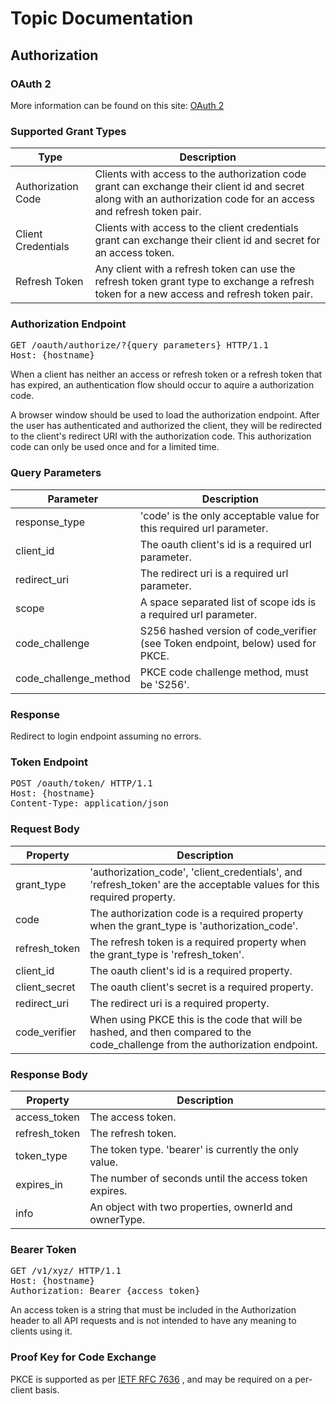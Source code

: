 <main _ngcontent-jaj-c89="" class="content-area"><router-outlet _ngcontent-jaj-c89=""></router-outlet><app-explorer _nghost-jaj-c95="" class="ng-star-inserted"><div _ngcontent-jaj-c95="" class="explorer-content-area"><div _ngcontent-jaj-c95="" class="doc-container ng-star-inserted"><div _ngcontent-jaj-c95="" class="content-area doc-area"><router-outlet _ngcontent-jaj-c95=""></router-outlet><app-authorization-doc _nghost-jaj-c96="" class="ng-star-inserted"><div _ngcontent-jaj-c96=""><div _ngcontent-jaj-c96="" class="clr-row"><div _ngcontent-jaj-c96="" class="clr-col-xs-12"><h1 _ngcontent-jaj-c96="">Topic Documentation</h1><h2 _ngcontent-jaj-c96="" class="doc-subheading">Authorization</h2></div></div><div _ngcontent-jaj-c96="" class="clr-row"><div _ngcontent-jaj-c96="" class="clr-col-xs-12"><h3 _ngcontent-jaj-c96="">OAuth 2</h3><p _ngcontent-jaj-c96="">More information can be found on this site: <a _ngcontent-jaj-c96="" href="https://oauth.net/2/" target="_blank">OAuth 2</a></p><h3 _ngcontent-jaj-c96="">Supported Grant Types</h3><table _ngcontent-jaj-c96="" class="table table-compact"><thead _ngcontent-jaj-c96=""><tr _ngcontent-jaj-c96=""><th _ngcontent-jaj-c96="" class="left">Type</th><th _ngcontent-jaj-c96="" class="left">Description</th></tr></thead><tbody _ngcontent-jaj-c96=""><tr _ngcontent-jaj-c96=""><td _ngcontent-jaj-c96="" class="left">Authorization Code</td><td _ngcontent-jaj-c96="" class="left">Clients with access to the authorization code grant can exchange their client id and secret along with an authorization code for an access and refresh token pair.</td></tr><tr _ngcontent-jaj-c96=""><td _ngcontent-jaj-c96="" class="left">Client Credentials</td><td _ngcontent-jaj-c96="" class="left">Clients with access to the client credentials grant can exchange their client id and secret for an access token.</td></tr><tr _ngcontent-jaj-c96=""><td _ngcontent-jaj-c96="" class="left">Refresh Token</td><td _ngcontent-jaj-c96="" class="left">Any client with a refresh token can use the refresh token grant type to exchange a refresh token for a new access and refresh token pair.</td></tr></tbody></table></div></div><div _ngcontent-jaj-c96="" class="clr-row"><div _ngcontent-jaj-c96="" class="clr-col-xs-12"><h3 _ngcontent-jaj-c96="">Authorization Endpoint</h3><pre _ngcontent-jaj-c96="">GET /oauth/authorize/?{query parameters} HTTP/1.1<br _ngcontent-jaj-c96="">Host: {hostname}</pre><p _ngcontent-jaj-c96="">When a client has neither an access or refresh token or a refresh token that has expired, an authentication flow should occur to aquire a authorization code.</p><p _ngcontent-jaj-c96="">A browser window should be used to load the authorization endpoint. After the user has authenticated and authorized the client, they will be redirected to the client's redirect URI with the authorization code. This authorization code can only be used once and for a limited time.</p><h3 _ngcontent-jaj-c96="">Query Parameters</h3><table _ngcontent-jaj-c96="" class="table table-compact"><thead _ngcontent-jaj-c96=""><tr _ngcontent-jaj-c96=""><th _ngcontent-jaj-c96="" class="left">Parameter</th><th _ngcontent-jaj-c96="" class="left">Description</th></tr></thead><tbody _ngcontent-jaj-c96=""><tr _ngcontent-jaj-c96=""><td _ngcontent-jaj-c96="" class="left">response_type</td><td _ngcontent-jaj-c96="" class="left">'code' is the only acceptable value for this required url parameter.</td></tr><tr _ngcontent-jaj-c96=""><td _ngcontent-jaj-c96="" class="left">client_id</td><td _ngcontent-jaj-c96="" class="left">The oauth client's id is a required url parameter.</td></tr><tr _ngcontent-jaj-c96=""><td _ngcontent-jaj-c96="" class="left">redirect_uri</td><td _ngcontent-jaj-c96="" class="left">The redirect uri is a required url parameter.</td></tr><tr _ngcontent-jaj-c96=""><td _ngcontent-jaj-c96="" class="left">scope</td><td _ngcontent-jaj-c96="" class="left">A space separated list of scope ids is a required url parameter.</td></tr><tr _ngcontent-jaj-c96=""><td _ngcontent-jaj-c96="" class="left">code_challenge</td><td _ngcontent-jaj-c96="" class="left">S256 hashed version of code_verifier (see Token endpoint, below) used for PKCE.</td></tr><tr _ngcontent-jaj-c96=""><td _ngcontent-jaj-c96="" class="left">code_challenge_method</td><td _ngcontent-jaj-c96="" class="left">PKCE code challenge method, must be 'S256'.</td></tr></tbody></table><h3 _ngcontent-jaj-c96="">Response</h3><p _ngcontent-jaj-c96="">Redirect to login endpoint assuming no errors.</p></div></div><div _ngcontent-jaj-c96="" class="clr-row"><div _ngcontent-jaj-c96="" class="clr-col-xs-12"><h3 _ngcontent-jaj-c96="">Token Endpoint</h3><pre _ngcontent-jaj-c96="">POST /oauth/token/ HTTP/1.1<br _ngcontent-jaj-c96="">Host: {hostname}<br _ngcontent-jaj-c96="">Content-Type: application/json</pre><h3 _ngcontent-jaj-c96="">Request Body</h3><table _ngcontent-jaj-c96="" class="table table-compact"><thead _ngcontent-jaj-c96=""><tr _ngcontent-jaj-c96=""><th _ngcontent-jaj-c96="" class="left">Property</th><th _ngcontent-jaj-c96="" class="left">Description</th></tr></thead><tbody _ngcontent-jaj-c96=""><tr _ngcontent-jaj-c96=""><td _ngcontent-jaj-c96="" class="left">grant_type</td><td _ngcontent-jaj-c96="" class="left">'authorization_code', 'client_credentials', and 'refresh_token' are the acceptable values for this required property.</td></tr><tr _ngcontent-jaj-c96=""><td _ngcontent-jaj-c96="" class="left">code</td><td _ngcontent-jaj-c96="" class="left">The authorization code is a required property when the grant_type is 'authorization_code'.</td></tr><tr _ngcontent-jaj-c96=""><td _ngcontent-jaj-c96="" class="left">refresh_token</td><td _ngcontent-jaj-c96="" class="left">The refresh token is a required property when the grant_type is 'refresh_token'.</td></tr><tr _ngcontent-jaj-c96=""><td _ngcontent-jaj-c96="" class="left">client_id</td><td _ngcontent-jaj-c96="" class="left">The oauth client's id is a required property.</td></tr><tr _ngcontent-jaj-c96=""><td _ngcontent-jaj-c96="" class="left">client_secret</td><td _ngcontent-jaj-c96="" class="left">The oauth client's secret is a required property.</td></tr><tr _ngcontent-jaj-c96=""><td _ngcontent-jaj-c96="" class="left">redirect_uri</td><td _ngcontent-jaj-c96="" class="left">The redirect uri is a required property.</td></tr><tr _ngcontent-jaj-c96=""><td _ngcontent-jaj-c96="" class="left">code_verifier</td><td _ngcontent-jaj-c96="" class="left">When using PKCE this is the code that will be hashed, and then compared to the code_challenge from the authorization endpoint.</td></tr></tbody></table><h3 _ngcontent-jaj-c96="">Response Body</h3><table _ngcontent-jaj-c96="" class="table table-compact"><thead _ngcontent-jaj-c96=""><tr _ngcontent-jaj-c96=""><th _ngcontent-jaj-c96="" class="left">Property</th><th _ngcontent-jaj-c96="" class="left">Description</th></tr></thead><tbody _ngcontent-jaj-c96=""><tr _ngcontent-jaj-c96=""><td _ngcontent-jaj-c96="" class="left">access_token</td><td _ngcontent-jaj-c96="" class="left">The access token.</td></tr><tr _ngcontent-jaj-c96=""><td _ngcontent-jaj-c96="" class="left">refresh_token</td><td _ngcontent-jaj-c96="" class="left">The refresh token.</td></tr><tr _ngcontent-jaj-c96=""><td _ngcontent-jaj-c96="" class="left">token_type</td><td _ngcontent-jaj-c96="" class="left">The token type. 'bearer' is currently the only value.</td></tr><tr _ngcontent-jaj-c96=""><td _ngcontent-jaj-c96="" class="left">expires_in</td><td _ngcontent-jaj-c96="" class="left">The number of seconds until the access token expires.</td></tr><tr _ngcontent-jaj-c96=""><td _ngcontent-jaj-c96="" class="left">info</td><td _ngcontent-jaj-c96="" class="left">An object with two properties, ownerId and ownerType.</td></tr></tbody></table></div></div><div _ngcontent-jaj-c96="" class="clr-row"><div _ngcontent-jaj-c96="" class="clr-col-xs-12"><h3 _ngcontent-jaj-c96="">Bearer Token</h3><pre _ngcontent-jaj-c96="">GET /v1/xyz/ HTTP/1.1<br _ngcontent-jaj-c96="">Host: {hostname}<br _ngcontent-jaj-c96="">Authorization: Bearer {access token}</pre><p _ngcontent-jaj-c96="">An access token is a string that must be included in the Authorization header to all API requests and is not intended to have any meaning to clients using it.</p></div></div><div _ngcontent-jaj-c96="" class="clr-row"><div _ngcontent-jaj-c96="" class="clr-col-xs-12"><h3 _ngcontent-jaj-c96="">Proof Key for Code Exchange</h3><p _ngcontent-jaj-c96="">PKCE is supported as per <a _ngcontent-jaj-c96="" href="https://datatracker.ietf.org/doc/html/rfc7636" target="_blank">IETF RFC 7636</a> , and may be required on a per-client basis. </p></div></div></div></app-authorization-doc><!----></div></div><!----><!----><!----><!----></div></app-explorer><!----></main>
